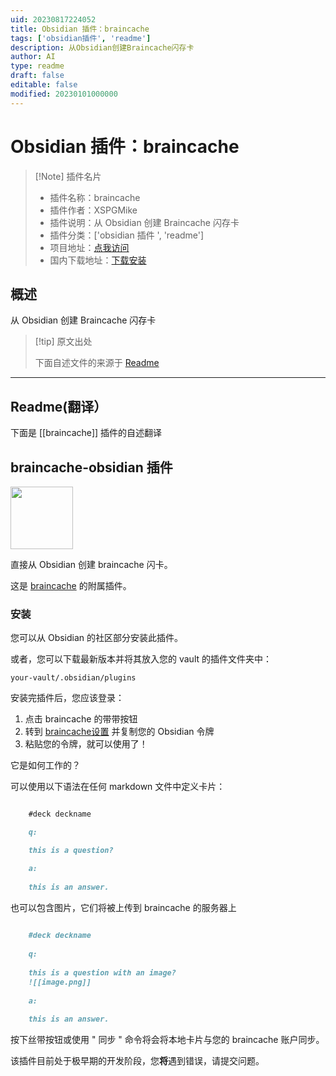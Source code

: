 ```yaml
---
uid: 20230817224052
title: Obsidian 插件：braincache
tags: ['obsidian插件', 'readme']
description: 从Obsidian创建Braincache闪存卡
author: AI
type: readme
draft: false
editable: false
modified: 20230101000000
---
```


# Obsidian 插件：braincache

> [!Note] 插件名片
> - 插件名称：braincache
> - 插件作者：XSPGMike
> - 插件说明：从 Obsidian 创建 Braincache 闪存卡
> - 插件分类：['obsidian 插件 ', 'readme']
> - 项目地址：[点我访问](https://github.com/XSPGMike/braincache_obsidian)
> - 国内下载地址：[下载安装](https://pkmer.cn/products/plugin/pluginMarket/?braincache)

## 概述

从 Obsidian 创建 Braincache 闪存卡

> [!tip] 原文出处
>
>下面自述文件的来源于 [Readme](https://ghproxy.net/https://raw.githubusercontent.com/XSPGMike/braincache_obsidian/master/README.md)

---

## Readme(翻译）

下面是 [[braincache]] 插件的自述翻译

## braincache-obsidian 插件

<img src="https://braincache.co/android-chrome-192x192.baef1f58.png" width=100/>

直接从 Obsidian 创建 braincache 闪卡。

这是 [braincache](https://braincache.co) 的附属插件。

### 安装

您可以从 Obsidian 的社区部分安装此插件。

或者，您可以下载最新版本并将其放入您的 vault 的插件文件夹中：

`your-vault/.obsidian/plugins`

安装完插件后，您应该登录：

1. 点击 braincache 的带带按钮
2. 转到 [braincache设置](https://braincache.co/settings) 并复制您的 Obsidian 令牌
3. 粘贴您的令牌，就可以使用了！

它是如何工作的？

可以使用以下语法在任何 markdown 文件中定义卡片：

```md

  	#deck deckname

  	q:

  	this is a question?

  	a:
	
	this is an answer.

```

也可以包含图片，它们将被上传到 braincache 的服务器上

```md
	
	#deck deckname
	
	q:
	
	this is a question with an image?
	![[image.png]]
	
	a:
	
	this is an answer.

```

按下丝带按钮或使用 " 同步 " 命令将会将本地卡片与您的 braincache 账户同步。

该插件目前处于极早期的开发阶段，您**将**遇到错误，请提交问题。

